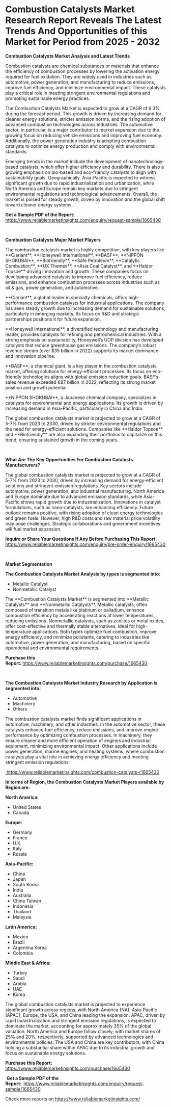 <p><h1>Combustion Catalysts Market Research Report Reveals The Latest Trends And Opportunities of this Market for Period from 2025 - 2032</h1></p><p><strong>Combustion Catalysts Market Analysis and Latest Trends</strong></p>
<p><p>Combustion catalysts are chemical substances or materials that enhance the efficiency of combustion processes by lowering the activation energy required for fuel oxidation. They are widely used in industries such as automotive, power generation, and manufacturing to reduce emissions, improve fuel efficiency, and minimize environmental impact. These catalysts play a critical role in meeting stringent environmental regulations and promoting sustainable energy practices.</p><p>The Combustion Catalysts Market is expected to grow at a CAGR of 9.3% during the forecast period. This growth is driven by increasing demand for cleaner energy solutions, stricter emission norms, and the rising adoption of advanced combustion technologies across industries. The automotive sector, in particular, is a major contributor to market expansion due to the growing focus on reducing vehicle emissions and improving fuel economy. Additionally, the power generation industry is adopting combustion catalysts to optimize energy production and comply with environmental standards.</p><p>Emerging trends in the market include the development of nanotechnology-based catalysts, which offer higher efficiency and durability. There is also a growing emphasis on bio-based and eco-friendly catalysts to align with sustainability goals. Geographically, Asia-Pacific is expected to witness significant growth due to rapid industrialization and urbanization, while North America and Europe remain key markets due to stringent environmental regulations and technological advancements. Overall, the market is poised for steady growth, driven by innovation and the global shift toward cleaner energy systems.</p></p>
<p><strong>Get a Sample PDF of the Report:&nbsp;</strong> <a href="https://www.reliablemarketinsights.com/enquiry/request-sample/1665430?utm_campaign=2095&utm_medium=2&utm_source=Github&utm_content=ia&utm_term=26012025&utm_id=combustion-catalysts">https://www.reliablemarketinsights.com/enquiry/request-sample/1665430</a></p>
<p>&nbsp;</p>
<p><strong>Combustion Catalysts Major Market Players</strong></p>
<p><p>The combustion catalysts market is highly competitive, with key players like **Clariant**, **Honeywell International**, **BASF**, **NIPPON SHOKUBAI**, **Biofriendly**, **Safe Petroleum**, **Catalytic Combustion**, **UX Themes**, **Asia Coal Catalyst**, and **Haldor Topsoe** driving innovation and growth. These companies focus on developing advanced catalysts to improve fuel efficiency, reduce emissions, and enhance combustion processes across industries such as oil & gas, power generation, and automotive.</p><p>**Clariant**, a global leader in specialty chemicals, offers high-performance combustion catalysts for industrial applications. The company has seen steady growth due to increasing demand for sustainable solutions, particularly in emerging markets. Its focus on R&D and strategic partnerships positions it for future expansion.</p><p>**Honeywell International**, a diversified technology and manufacturing leader, provides catalysts for refining and petrochemical industries. With a strong emphasis on sustainability, Honeywell’s UOP division has developed catalysts that reduce greenhouse gas emissions. The company’s robust revenue stream (over $35 billion in 2022) supports its market dominance and innovation pipeline.</p><p>**BASF**, a chemical giant, is a key player in the combustion catalysts market, offering solutions for energy-efficient processes. Its focus on eco-friendly technologies aligns with global emission reduction goals. BASF’s sales revenue exceeded €87 billion in 2022, reflecting its strong market position and growth potential.</p><p>**NIPPON SHOKUBAI**, a Japanese chemical company, specializes in catalysts for environmental and energy applications. Its growth is driven by increasing demand in Asia-Pacific, particularly in China and India.</p><p>The global combustion catalysts market is projected to grow at a CAGR of 5-7% from 2023 to 2030, driven by stricter environmental regulations and the need for energy-efficient solutions. Companies like **Haldor Topsoe** and **Biofriendly** are also expanding their portfolios to capitalize on this trend, ensuring sustained growth in the coming years.</p></p>
<p>&nbsp;</p>
<p><strong>What Are The Key Opportunities For Combustion Catalysts Manufacturers?</strong></p>
<p><p>The global combustion catalysts market is projected to grow at a CAGR of 5-7% from 2023 to 2030, driven by increasing demand for energy-efficient solutions and stringent emission regulations. Key sectors include automotive, power generation, and industrial manufacturing. North America and Europe dominate due to advanced emission standards, while Asia-Pacific shows rapid growth due to industrialization. Innovations in catalyst formulations, such as nano-catalysts, are enhancing efficiency. Future outlook remains positive, with rising adoption of clean energy technologies and green fuels. However, high R&D costs and raw material price volatility may pose challenges. Strategic collaborations and government incentives will fuel market expansion.</p></p>
<p><strong>Inquire or Share Your Questions If Any Before Purchasing This Report:</strong> <a href="https://www.reliablemarketinsights.com/enquiry/pre-order-enquiry/1665430?utm_campaign=2095&utm_medium=2&utm_source=Github&utm_content=ia&utm_term=26012025&utm_id=combustion-catalysts">https://www.reliablemarketinsights.com/enquiry/pre-order-enquiry/1665430</a></p>
<p>&nbsp;</p>
<p><strong>Market Segmentation</strong></p>
<p><strong>The Combustion Catalysts Market Analysis by types is segmented into:</strong></p>
<p><ul><li>Metallic Catalyst</li><li>Nonmetallic Catalyst</li></ul></p>
<p><p>The **Combustion Catalysts Market** is segmented into **Metallic Catalysts** and **Nonmetallic Catalysts**. Metallic catalysts, often composed of transition metals like platinum or palladium, enhance combustion efficiency by accelerating reactions at lower temperatures, reducing emissions. Nonmetallic catalysts, such as zeolites or metal oxides, offer cost-effective and thermally stable alternatives, ideal for high-temperature applications. Both types optimize fuel combustion, improve energy efficiency, and minimize pollutants, catering to industries like automotive, power generation, and manufacturing, based on specific operational and environmental requirements.</p></p>
<p><strong>Purchase this Report:&nbsp;</strong><a href="https://www.reliablemarketinsights.com/purchase/1665430?utm_campaign=2095&utm_medium=2&utm_source=Github&utm_content=ia&utm_term=26012025&utm_id=combustion-catalysts">https://www.reliablemarketinsights.com/purchase/1665430</a></p>
<p>&nbsp;</p>
<p><strong>The Combustion Catalysts Market Industry Research by Application is segmented into:</strong></p>
<p><ul><li>Automotive</li><li>Machinery</li><li>Others</li></ul></p>
<p><p>The combustion catalysts market finds significant applications in automotive, machinery, and other industries. In the automotive sector, these catalysts enhance fuel efficiency, reduce emissions, and improve engine performance by optimizing combustion processes. In machinery, they ensure cleaner and more efficient operation of engines and industrial equipment, minimizing environmental impact. Other applications include power generation, marine engines, and heating systems, where combustion catalysts play a vital role in achieving energy efficiency and meeting stringent emission regulations.</p></p>
<p><a href="https://www.reliablemarketinsights.com/combustion-catalysts-r1665430?utm_campaign=2095&utm_medium=2&utm_source=Github&utm_content=ia&utm_term=26012025&utm_id=combustion-catalysts">&nbsp;https://www.reliablemarketinsights.com/combustion-catalysts-r1665430</a></p>
<p><strong>In terms of Region, the Combustion Catalysts Market Players available by Region are:</strong></p>
<p>
    <p> <strong> North America: </strong>
        <ul>
            <li>United States</li>
            <li>Canada</li>
        </ul>
        </p> 
    <p> <strong> Europe: </strong>
        <ul>
            <li>Germany</li>
            <li>France</li>
            <li>U.K.</li>
            <li>Italy</li>
            <li>Russia</li>
        </ul>
        </p> 
    <p> <strong> Asia-Pacific: </strong>
        <ul>
            <li>China</li>
            <li>Japan</li>
            <li>South Korea</li>
            <li>India</li>
            <li>Australia</li>
            <li>China Taiwan</li>
            <li>Indonesia</li>
            <li>Thailand</li>
            <li>Malaysia</li>
        </ul>
        </p> 
    <p> <strong> Latin America: </strong>
        <ul>
            <li>Mexico</li>
            <li>Brazil</li>
            <li>Argentina Korea</li>
            <li>Colombia</li>
        </ul>
        </p> 
    <p> <strong> Middle East & Africa: </strong>
        <ul>
            <li>Turkey</li>
            <li>Saudi</li>
            <li>Arabia</li>
            <li>UAE</li>
            <li>Korea</li>
        </ul>
    </p>
    </p>
<p><p>The global combustion catalysts market is projected to experience significant growth across regions, with North America (NA), Asia-Pacific (APAC), Europe, the USA, and China leading the expansion. APAC, driven by rapid industrialization and stringent emission regulations, is expected to dominate the market, accounting for approximately 35% of the global valuation. North America and Europe follow closely, with market shares of 25% and 20%, respectively, supported by advanced technologies and environmental policies. The USA and China are key contributors, with China holding a substantial share within APAC due to its industrial growth and focus on sustainable energy solutions.</p></p>
<p><strong>Purchase this Report: </strong><a href="https://www.reliablemarketinsights.com/purchase/1665430?utm_campaign=2095&utm_medium=2&utm_source=Github&utm_content=ia&utm_term=26012025&utm_id=combustion-catalysts">https://www.reliablemarketinsights.com/purchase/1665430</a></p>
<p>&nbsp;<strong>Get a Sample PDF of the Report:&nbsp;&nbsp;</strong><a href="https://www.reliablemarketinsights.com/enquiry/request-sample/1665430?utm_campaign=2095&utm_medium=2&utm_source=Github&utm_content=ia&utm_term=26012025&utm_id=combustion-catalysts">https://www.reliablemarketinsights.com/enquiry/request-sample/1665430</a></p>
<p><strong></strong></p>
<p>Check more reports on <a href="https://www.reliablemarketinsights.com/?utm_campaign=2095&utm_medium=2&utm_source=Github&utm_content=ia&utm_term=26012025&utm_id=combustion-catalysts">https://www.reliablemarketinsights.com/</a></p>